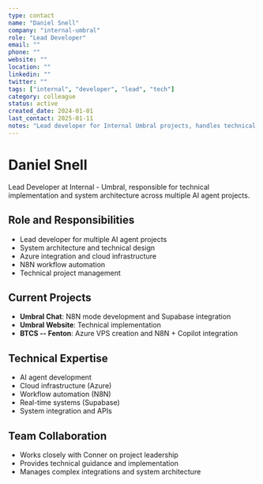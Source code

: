```yaml
---
type: contact
name: "Daniel Snell"
company: "internal-umbral"
role: "Lead Developer"
email: ""
phone: ""
website: ""
location: ""
linkedin: ""
twitter: ""
tags: ["internal", "developer", "lead", "tech"]
category: colleague
status: active
created_date: 2024-01-01
last_contact: 2025-01-11
notes: "Lead developer for Internal Umbral projects, handles technical implementation and system architecture"
---
```


# Daniel Snell

Lead Developer at Internal - Umbral, responsible for technical implementation and system architecture across multiple AI agent projects.

## Role and Responsibilities

- Lead developer for multiple AI agent projects
- System architecture and technical design
- Azure integration and cloud infrastructure
- N8N workflow automation
- Technical project management

## Current Projects

- **Umbral Chat**: N8N mode development and Supabase integration
- **Umbral Website**: Technical implementation
- **BTCS -- Fenton**: Azure VPS creation and N8N + Copilot integration

## Technical Expertise

- AI agent development
- Cloud infrastructure (Azure)
- Workflow automation (N8N)
- Real-time systems (Supabase)
- System integration and APIs

## Team Collaboration

- Works closely with Conner on project leadership
- Provides technical guidance and implementation
- Manages complex integrations and system architecture